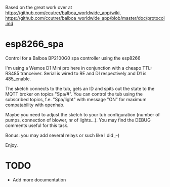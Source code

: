 Based on the great work over at https://github.com/ccutrer/balboa_worldwide_app/wiki, https://github.com/ccutrer/balboa_worldwide_app/blob/master/doc/protocol.md


# esp8266_spa
Control for a Balboa BP2100G0 spa controller using the esp8266

I'm using a Wemos D1 Mini pro here in conjunction with a cheapo TTL-RS485 tranceiver.
Serial is wired to RE and DI respectively and D1 is 485_enable.

The sketch connects to the tub, gets an ID and spits out the state to the MQTT broker on topics "Spa/#".
You can control the tub using the subscribed topics, f.e. "Spa/light" with message "ON" for maximum compatability with openhab.

Maybe you need to adjust the sketch to your tub configuration (number of pumps, connection of blower, nr of lights...). You may find the DEBUG comments useful for this task.

Bonus: you may add several relays or such like I did ;-)

Enjoy.

# TODO
- Add more documentation
